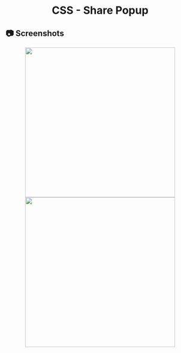 <h1 align="center">
   CSS - Share Popup
</h1>

<h2>
📷 Screenshots
</h2>

<p align="center">
  <img src="https://github.com/ozkannbuyuk/css-exercises/assets/111967202/5144fc32-459e-489e-8a8c-a0037cb10743" width="400" />
  <img src="https://github.com/ozkannbuyuk/css-exercises/assets/111967202/2de89d75-af14-4b5d-90dc-ce4f6d88e1ed" width="400" />
</p>
